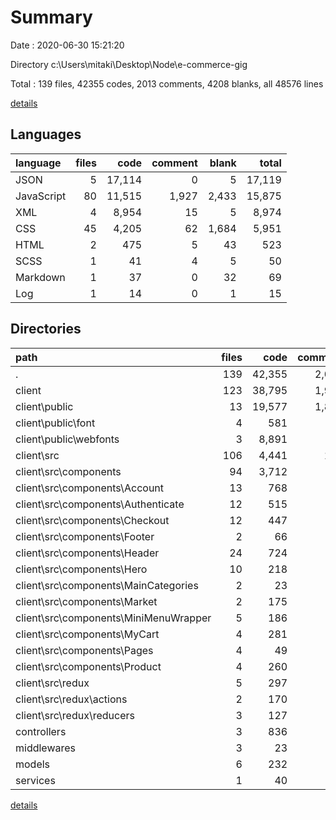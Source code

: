 # Summary

Date : 2020-06-30 15:21:20

Directory c:\Users\mitaki\Desktop\Node\e-commerce-gig

Total : 139 files,  42355 codes, 2013 comments, 4208 blanks, all 48576 lines

[details](details.md)

## Languages
| language | files | code | comment | blank | total |
| :--- | ---: | ---: | ---: | ---: | ---: |
| JSON | 5 | 17,114 | 0 | 5 | 17,119 |
| JavaScript | 80 | 11,515 | 1,927 | 2,433 | 15,875 |
| XML | 4 | 8,954 | 15 | 5 | 8,974 |
| CSS | 45 | 4,205 | 62 | 1,684 | 5,951 |
| HTML | 2 | 475 | 5 | 43 | 523 |
| SCSS | 1 | 41 | 4 | 5 | 50 |
| Markdown | 1 | 37 | 0 | 32 | 69 |
| Log | 1 | 14 | 0 | 1 | 15 |

## Directories
| path | files | code | comment | blank | total |
| :--- | ---: | ---: | ---: | ---: | ---: |
| . | 139 | 42,355 | 2,013 | 4,208 | 48,576 |
| client | 123 | 38,795 | 1,999 | 4,142 | 44,936 |
| client\public | 13 | 19,577 | 1,899 | 3,562 | 25,038 |
| client\public\font | 4 | 581 | 16 | 51 | 648 |
| client\public\webfonts | 3 | 8,891 | 12 | 3 | 8,906 |
| client\src | 106 | 4,441 | 100 | 545 | 5,086 |
| client\src\components | 94 | 3,712 | 49 | 472 | 4,233 |
| client\src\components\Account | 13 | 768 | 1 | 46 | 815 |
| client\src\components\Authenticate | 12 | 515 | 10 | 43 | 568 |
| client\src\components\Checkout | 12 | 447 | 3 | 52 | 502 |
| client\src\components\Footer | 2 | 66 | 0 | 10 | 76 |
| client\src\components\Header | 24 | 724 | 20 | 118 | 862 |
| client\src\components\Hero | 10 | 218 | 2 | 48 | 268 |
| client\src\components\MainCategories | 2 | 23 | 0 | 5 | 28 |
| client\src\components\Market | 2 | 175 | 0 | 22 | 197 |
| client\src\components\MiniMenuWrapper | 5 | 186 | 3 | 32 | 221 |
| client\src\components\MyCart | 4 | 281 | 0 | 43 | 324 |
| client\src\components\Pages | 4 | 49 | 0 | 10 | 59 |
| client\src\components\Product | 4 | 260 | 10 | 43 | 313 |
| client\src\redux | 5 | 297 | 0 | 17 | 314 |
| client\src\redux\actions | 2 | 170 | 0 | 9 | 179 |
| client\src\redux\reducers | 3 | 127 | 0 | 8 | 135 |
| controllers | 3 | 836 | 10 | 33 | 879 |
| middlewares | 3 | 23 | 0 | 3 | 26 |
| models | 6 | 232 | 0 | 15 | 247 |
| services | 1 | 40 | 0 | 6 | 46 |

[details](details.md)